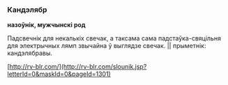 ### Кандэлябр
**назоўнік, мужчынскі род**

Падсвечнік для некалькіх свечак, а таксама сама падстаўка-свяцільня для электрычных лямп звычайна ў выглядзе свечак. || прыметнік: кандэлябравы.

<a rel="author">[http://rv-blr.com/](http://rv-blr.com/slounik.jsp?letterId=0&maskId=0&pageId=1301)</a>
